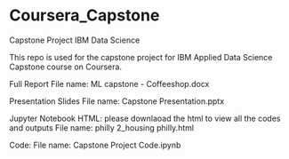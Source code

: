 # Coursera_Capstone
Capstone Project IBM Data Science

This repo is used for the capstone project for IBM Applied Data Science Capstone course on Coursera.

Full Report
File name: ML capstone - Coffeeshop.docx

Presentation Slides
File name: Capstone Presentation.pptx

Jupyter Notebook HTML: please downlaoad the html to view all the codes and outputs
File name: philly 2_housing philly.html

Code:
File name: Capstone Project Code.ipynb
